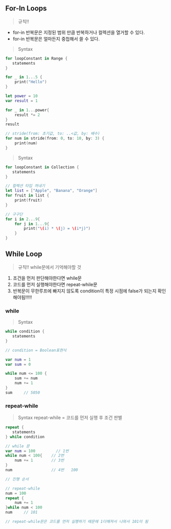 ## For-In Loops
> 규칙!!
- for-in 반복문은 지정된 범위 만큼 반복하거나 컬렉션을 열거할 수 있다.
- for-in 반복문은 얼마든지 중첩해서 쓸 수 있다.


> Syntax
```swift
for loopConstant in Range {
   statements
}
```

```swift 
for _ in 1...5 {
    print("Hello")
}

let power = 10
var result = 1

for _ in 1...power{
    result *= 2
}
result

// stride(from: 초기값, to: ..<값, by: 배수)
for num in stride(from: 0, to: 10, by: 3) {
    print(num)
}
```

> Syntax
```swift
for loopConstant in Collection {
   statements
}
```

```swift
// 컬렉션 타입 꺼내기
let list = ["Apple", "Banana", "Orange"]
for fruit in list {
    print(fruit)
}

// 구구단
for i in 2...9{
    for j in 1...9{
        print("\(i) * \(j) = \(i*j)")
    }
}
```

## While Loop
> 규칙!!
 while문에서 기억해야할 것
 1. 조건을 먼저 판단해야한다면 while문
 2. 코드를 먼저 실행해야한다면 repeat-while문
 3. 반복문이 무한루프에 빠지지 않도록 condition이 특정 시점에 false가 되는지 확인해야됨!!!!!
 
### while
> Syntax
```swift
while condition {
   statements
}
```

```swift
// condition = Boolean표현식

var num = 1
var sum = 0

while num <= 100 {
    sum += num
    num += 1
}
sum		// 5050
```

### repeat-while
> Syntax
repeat-while = 코드를 먼저 실행 후 조건 판별
```swift
repeat {
   statements
} while condition
```

```swift
// while 문
var num = 100         // 1번
while num < 100{    // 2번
    num += 1        // 3번
}
num                 // 4번	100

// 진행 순서

// repeat-while
num = 100
repeat {
    num += 1
}while num < 100
num		// 101

// repeat-while문은 코드를 먼저 실행하기 때문에 1더해져서 나와서 101이 됨
```
